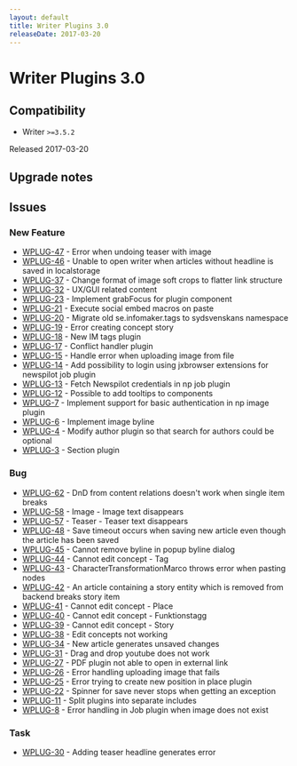 ```yaml
---
layout: default
title: Writer Plugins 3.0
releaseDate: 2017-03-20
---
```

<div class="jumbotron">
    <h1>Writer Plugins 3.0</h1>    
    <h2>Compatibility</h2>
    <ul>
        <li>Writer <code>>=3.5.2</code></li>
    </ul>
</div>

Released 2017-03-20



## Upgrade notes  
                                                                                       



## Issues  


### New Feature 

 * [WPLUG-47](https://jira.infomaker.se/browse/WPLUG-47) - Error when undoing teaser with image 
 * [WPLUG-46](https://jira.infomaker.se/browse/WPLUG-46) - Unable to open writer when articles without headline is saved in localstorage 
 * [WPLUG-37](https://jira.infomaker.se/browse/WPLUG-37) - Change format of image soft crops to flatter link structure 
 * [WPLUG-32](https://jira.infomaker.se/browse/WPLUG-32) - UX/GUI related content 
 * [WPLUG-23](https://jira.infomaker.se/browse/WPLUG-23) - Implement grabFocus for plugin component 
 * [WPLUG-21](https://jira.infomaker.se/browse/WPLUG-21) - Execute social embed macros on paste 
 * [WPLUG-20](https://jira.infomaker.se/browse/WPLUG-20) - Migrate old se.infomaker.tags to sydsvenskans namespace 
 * [WPLUG-19](https://jira.infomaker.se/browse/WPLUG-19) - Error creating concept story 
 * [WPLUG-18](https://jira.infomaker.se/browse/WPLUG-18) - New IM tags plugin 
 * [WPLUG-17](https://jira.infomaker.se/browse/WPLUG-17) - Conflict handler plugin 
 * [WPLUG-15](https://jira.infomaker.se/browse/WPLUG-15) - Handle error when uploading image from file 
 * [WPLUG-14](https://jira.infomaker.se/browse/WPLUG-14) - Add possibility to login using jxbrowser extensions for newspilot job plugin 
 * [WPLUG-13](https://jira.infomaker.se/browse/WPLUG-13) - Fetch Newspilot credentials in np job plugin 
 * [WPLUG-12](https://jira.infomaker.se/browse/WPLUG-12) - Possible to add tooltips to components 
 * [WPLUG-7](https://jira.infomaker.se/browse/WPLUG-7) - Implement support for basic authentication in np image plugin 
 * [WPLUG-6](https://jira.infomaker.se/browse/WPLUG-6) - Implement image byline 
 * [WPLUG-4](https://jira.infomaker.se/browse/WPLUG-4) - Modify author plugin so that search for authors could be optional 
 * [WPLUG-3](https://jira.infomaker.se/browse/WPLUG-3) - Section plugin 


### Bug 

 * [WPLUG-62](https://jira.infomaker.se/browse/WPLUG-62) - DnD from content relations doesn't work when single item breaks 
 * [WPLUG-58](https://jira.infomaker.se/browse/WPLUG-58) - Image - Image text disappears 
 * [WPLUG-57](https://jira.infomaker.se/browse/WPLUG-57) - Teaser - Teaser text disappears 
 * [WPLUG-48](https://jira.infomaker.se/browse/WPLUG-48) - Save timeout occurs when saving new article even though the article has been saved 
 * [WPLUG-45](https://jira.infomaker.se/browse/WPLUG-45) - Cannot remove byline in popup byline dialog 
 * [WPLUG-44](https://jira.infomaker.se/browse/WPLUG-44) - Cannot edit concept - Tag 
 * [WPLUG-43](https://jira.infomaker.se/browse/WPLUG-43) - CharacterTransformationMarco throws error when pasting nodes 
 * [WPLUG-42](https://jira.infomaker.se/browse/WPLUG-42) - An article containing a story entity which is removed from backend breaks story item 
 * [WPLUG-41](https://jira.infomaker.se/browse/WPLUG-41) - Cannot edit concept - Place 
 * [WPLUG-40](https://jira.infomaker.se/browse/WPLUG-40) - Cannot edit concept - Funktionstagg 
 * [WPLUG-39](https://jira.infomaker.se/browse/WPLUG-39) - Cannot edit concept - Story 
 * [WPLUG-38](https://jira.infomaker.se/browse/WPLUG-38) - Edit concepts not working 
 * [WPLUG-34](https://jira.infomaker.se/browse/WPLUG-34) - New article generates unsaved changes 
 * [WPLUG-31](https://jira.infomaker.se/browse/WPLUG-31) - Drag and drop youtube does not work 
 * [WPLUG-27](https://jira.infomaker.se/browse/WPLUG-27) - PDF plugin not able to open in external link 
 * [WPLUG-26](https://jira.infomaker.se/browse/WPLUG-26) - Error handling uploading image that fails 
 * [WPLUG-25](https://jira.infomaker.se/browse/WPLUG-25) - Error trying to create new position in place plugin 
 * [WPLUG-22](https://jira.infomaker.se/browse/WPLUG-22) - Spinner for save never stops when getting an exception 
 * [WPLUG-11](https://jira.infomaker.se/browse/WPLUG-11) - Split plugins into separate includes 
 * [WPLUG-8](https://jira.infomaker.se/browse/WPLUG-8) - Error handling in Job plugin when image does not exist 


### Task 

 * [WPLUG-30](https://jira.infomaker.se/browse/WPLUG-30) - Adding teaser headline generates error 


